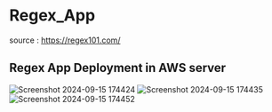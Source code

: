 # Regex_App
source : https://regex101.com/

## Regex App Deployment in AWS server
![Screenshot 2024-09-15 174424](https://github.com/user-attachments/assets/36ce1ff7-0795-453f-a28a-fb92aa134210)
![Screenshot 2024-09-15 174435](https://github.com/user-attachments/assets/c86e6ab4-602a-4ca7-93e2-e608d7975c19)
![Screenshot 2024-09-15 174452](https://github.com/user-attachments/assets/e72e7014-9b94-4a85-85c7-df69c598379a)
